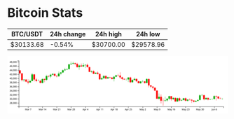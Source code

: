 # Bitcoin Stats

BTC/USDT|24h change|24h high|24h low|
|---|---|---|---|
|$30133.68|-0.54%|$30700.00|$29578.96|

<img src="./chart.svg">
